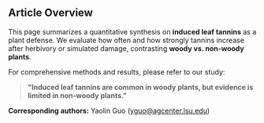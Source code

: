 ## Article Overview

This page summarizes a quantitative synthesis on **induced leaf tannins** as a plant defense. We evaluate how often and how strongly tannins increase after herbivory or simulated damage, contrasting **woody vs. non‑woody plants**.

For comprehensive methods and results, please refer to our study:

> **"Induced leaf tannins are common in woody plants, but evidence is limited in non‑woody plants."**

**Corresponding authors:** Yaolin Guo ([yguo@agcenter.lsu.edu](mailto:yguo@agcenter.lsu.edu))
